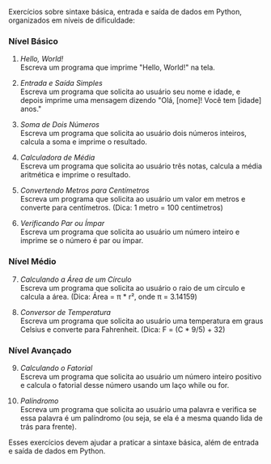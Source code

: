 Exercícios sobre sintaxe básica, entrada e saída de dados em Python, organizados em níveis de dificuldade:

### Nível Básico

1. _Hello, World!_  
   Escreva um programa que imprime "Hello, World!" na tela.

2. _Entrada e Saída Simples_  
   Escreva um programa que solicita ao usuário seu nome e idade, e depois imprime uma mensagem dizendo "Olá, [nome]! Você tem [idade] anos."

3. _Soma de Dois Números_  
   Escreva um programa que solicita ao usuário dois números inteiros, calcula a soma e imprime o resultado.

4. _Calculadora de Média_  
   Escreva um programa que solicita ao usuário três notas, calcula a média aritmética e imprime o resultado.

5. _Convertendo Metros para Centímetros_  
   Escreva um programa que solicita ao usuário um valor em metros e converte para centímetros. (Dica: 1 metro = 100 centímetros)

6. _Verificando Par ou Ímpar_  
   Escreva um programa que solicita ao usuário um número inteiro e imprime se o número é par ou ímpar.

### Nível Médio

7. _Calculando a Área de um Círculo_  
   Escreva um programa que solicita ao usuário o raio de um círculo e calcula a área. (Dica: Área = π \* r², onde π = 3.14159)

8. _Conversor de Temperatura_  
   Escreva um programa que solicita ao usuário uma temperatura em graus Celsius e converte para Fahrenheit. (Dica: F = (C \* 9/5) + 32)

### Nível Avançado

9. _Calculando o Fatorial_  
   Escreva um programa que solicita ao usuário um número inteiro positivo e calcula o fatorial desse número usando um laço while ou for.

10. _Palíndromo_  
    Escreva um programa que solicita ao usuário uma palavra e verifica se essa palavra é um palíndromo (ou seja, se ela é a mesma quando lida de trás para frente).

Esses exercícios devem ajudar a praticar a sintaxe básica, além de entrada e saída de dados em Python.
